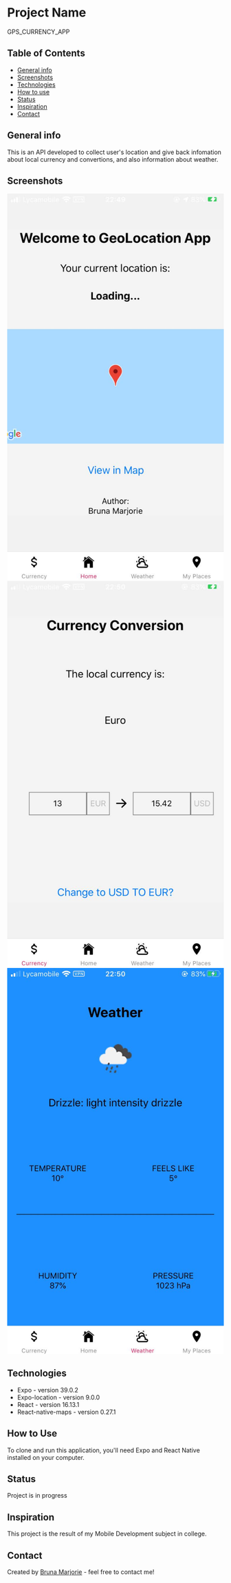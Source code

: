 # Project Name
GPS_CURRENCY_APP 

## Table of Contents
* [General info](#general-info)
* [Screenshots](#screenshots)
* [Technologies](#technologies)
* [How to use](#how-to-use)
* [Status](#status)
* [Inspiration](#inspiration)
* [Contact](#contact)

## General info
This is an API developed to collect user's location and give back infomation about local currency and convertions, and also information about weather.

## Screenshots
![alt text](/assets/home.jpg)
![alt text](/assets/currency-screen.jpg)
![alt text](/assets/weather-screen.jpg)

## Technologies
* Expo - version 39.0.2
* Expo-location - version 9.0.0
* React - version 16.13.1
* React-native-maps - version 0.27.1
    

## How to Use
To clone and run this application, you'll need Expo and React Native  installed on your computer.


## Status
Project is in progress

## Inspiration
This project is the result of my Mobile Development subject in college. 

## Contact
Created by [Bruna Marjorie](https://github.com/BrunaMarjorie) - feel free to contact me!
